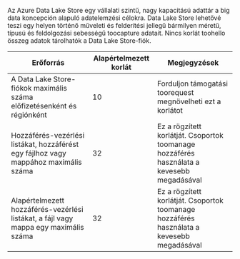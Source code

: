 Az Azure Data Lake Store egy vállalati szintű, nagy kapacitású adattár a big data koncepción alapuló adatelemzési célokra. Data Lake Store lehetővé teszi egy helyen történő műveleti és felderítési jellegű bármilyen méretű, típusú és feldolgozási sebességű toocapture adatait. Nincs korlát toohello összeg adatok tárolhatók a Data Lake Store-fiók.

| **Erőforrás** | **Alapértelmezett korlát** | **Megjegyzések** |
| --- | --- | --- |
| A Data Lake Store-fiókok maximális száma előfizetésenként és régiónként |10 | Forduljon támogatási toorequest megnövelheti ezt a korlátot |
| Hozzáférés-vezérlési listákat, hozzáférést egy fájlhoz vagy mappához maximális száma |32 | Ez a rögzített korlátját. Csoportok toomanage hozzáférés használata a kevesebb megadásával |
| Alapértelmezett hozzáférés-vezérlési listákat, a fájl vagy mappa egy maximális száma |32 | Ez a rögzített korlátját. Csoportok toomanage hozzáférés használata a kevesebb megadásával |
